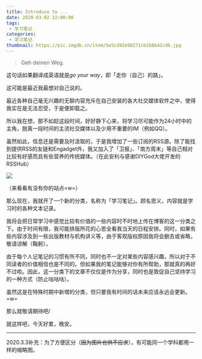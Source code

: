 ```yaml
---
title: Introduce to ...
date: 2020-03-02 22:00:00
tags: 
 - 学习笔记
categories:
 - 学习笔记
thumbnail: https://pic.imgdb.cn/item/5e5cd92e98271cb2b8b42cd6.jpg
---
```


> Geh deinen Weg.

<!--more-->

这句话如果翻译成英语就是*go your way*，即「走你（自己）的路」。

这可能是最近我最想对自己说的。

最近各种自己毫无兴趣的无聊内容充斥在自己安装的各大社交媒体软件之中，使得我实在是无法忍受，于是便卸载之。

所以我在想，那不如趁这段时间，好好静下心来，将学习尽可能作为24小时中的主角，脱离一段时间的主流社交媒体以及少用不重要的IM（例如QQ）。

虽然如此，信息还是需要及时汲取的，于是我增加了一些订阅的RSS源。除了能找到提供RSS的友链和Engadget外，我又加入了「卫报」、「南方周末」等自己相对比较有好感而且有些营养的传统媒体。（在此安利与感谢DIYGod大佬开发的RSSHub）

![](https://pic.imgdb.cn/item/5e5d15e498271cb2b8cfaed3.png)

（来看看有没有你的站点=w=）

那么现在，我就开了一个新的分类，名称为「学习笔记」。顾名思义，内容就是学习时的各种文本记录。

我将会把日常学习中感觉比较有价值的一些内容时不时地上传在博客的这一分类之下。由于时间有限，我可能排版所花的心思全看我当天的日程安排。同时，如果有些内容涉及到一些出版教材与机构讲义等，由于客观版权原因我将会删去或省略，敬请谅解（鞠躬）。

由于每个人记笔记的习惯有所不同，同时也不一定对某些内容感兴趣，所以对于不同读者的价值相信也是不同的。但如果我的笔记能够对你有所帮助，那就真的再好不过啦。因此，这一分类下的文章不仅仅是作为分享，同时也是敦促自己坚持学习的一种方式（防止咕咕咕）。

虽然这是在特殊时期中新增的分类，但只要我有时间的话未来应该永远会更新。=w=

那么就敬请期待吧/

就这样吧，今天好累，晚安。

___

2020.3.3补充：为了方便区分（~~因为图片也供不应求~~），有可能同一个学科都用一样的缩略图。
